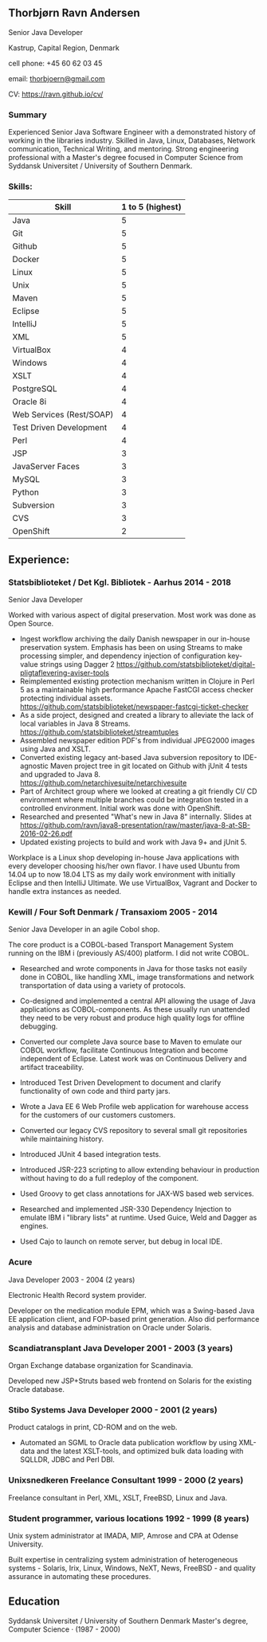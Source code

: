 
## Thorbjørn Ravn Andersen

Senior Java Developer

Kastrup, Capital Region, Denmark

cell phone: +45 60 62 03 45

email: <thorbjoern@gmail.com>

CV: <https://ravn.github.io/cv/>


### Summary

Experienced Senior Java Software Engineer with a demonstrated history of working in the libraries industry. Skilled in Java, Linux, Databases, Network communication, Technical Writing, and mentoring. Strong engineering professional with a Master's degree focused in Computer Science from Syddansk Universitet / University of Southern Denmark.

### Skills:

Skill | 1 to 5 (highest)
--- | ---
Java    |  5
Git | 5
Github | 5
Docker  | 5
Linux   | 5
Unix     | 5
Maven | 5
Eclipse | 5
IntelliJ  | 5
XML | 5
VirtualBox | 4
Windows | 4
XSLT    | 4
PostgreSQL     | 4
Oracle 8i     | 4
Web Services (Rest/SOAP)    | 4
Test Driven Development     | 4
Perl | 4
JSP | 3
JavaServer Faces | 3
MySQL     | 3
Python | 3
Subversion | 3
CVS | 3
OpenShift | 2


## Experience:


### Statsbiblioteket / Det Kgl. Bibliotek - Aarhus 2014 - 2018 

Senior Java Developer

Worked with various aspect of digital preservation.  Most work was done as Open Source.

* Ingest workflow archiving the daily Danish newspaper in our in-house preservation system. Emphasis has been on using Streams to make processing simpler, and dependency injection of configuration key-value strings using Dagger 2 https://github.com/statsbiblioteket/digital-pligtaflevering-aviser-tools
* Reimplemented existing protection mechanism written in Clojure in Perl 5 as a maintainable high performance Apache FastCGI access checker protecting individual assets. https://github.com/statsbiblioteket/newspaper-fastcgi-ticket-checker
* As a side project, designed and created a library to alleviate the lack of local variables in Java 8 Streams. https://github.com/statsbiblioteket/streamtuples
* Assembled newspaper edition PDF's from individual JPEG2000 images using Java and XSLT.
* Converted existing legacy ant-based Java subversion repository to IDE-agnostic Maven project tree in git located on Github with jUnit 4 tests and upgraded to Java 8. https://github.com/netarchivesuite/netarchivesuite
* Part of Architect group where we looked at creating a git friendly CI/ CD environment where multiple branches could be integration tested in a controlled environment. Initial work was done with OpenShift.
* Researched and presented "What's new in Java 8" internally. Slides at https://github.com/ravn/java8-presentation/raw/master/java-8-at-SB-2016-02-26.pdf
* Updated existing projects to build and work with Java 9+ and jUnit 5.

Workplace is a Linux shop developing in-house
Java applications with every developer 
choosing his/her own flavor. 
I have used Ubuntu from 14.04 up to now 18.04 LTS as my daily work environment with initially Eclipse and then IntelliJ Ultimate. We use VirtualBox, Vagrant and Docker to handle extra instances as needed.


### Kewill / Four Soft Denmark / Transaxiom 2005 - 2014 

Senior Java Developer in an agile Cobol shop. 

The core product is a COBOL-based Transport Management System running on the IBM i (previously AS/400) platform.  I did not write COBOL.

* Researched and wrote
components in Java for those tasks not easily done in COBOL, like
handling XML, image transformations and network transportation of data using a variety of protocols.

* Co-designed and implemented a central API allowing the usage of Java applications as COBOL-components. As these usually run unattended they need to be very robust and produce high quality logs for offline debugging.

* Converted our complete Java source base to Maven to emulate our COBOL workflow, facilitate Continuous Integration and become independent of Eclipse. Latest work was on Continuous Delivery and artifact
traceability.

* Introduced Test Driven Development to document and clarify
 functionality of own code and third party jars.

* Wrote a Java EE 6 Web Profile web application for warehouse access for the customers of our customers customers.

* Converted our legacy CVS repository to several small git repositories while maintaining history.

* Introduced JUnit 4 based integration tests.

* Introduced JSR-223 scripting to allow extending behaviour in production without having to do a full redeploy of the component.
* Used Groovy to get class annotations for JAX-WS based web services.
* Researched and implemented JSR-330 Dependency Injection to emulate IBM i "library lists" at runtime. Used Guice, Weld and Dagger as engines.
* Used Cajo to launch on remote server, but debug in local IDE.

### Acure
Java Developer 2003 - 2004 (2 years)

Electronic Health Record system provider.

Developer on the medication module EPM, which was a Swing-based Java EE application client, and FOP-based print generation. Also did performance analysis and database administration on Oracle under Solaris.

### Scandiatransplant Java Developer 2001 - 2003 (3 years)
Organ Exchange database organization for Scandinavia.

Developed new JSP+Struts based web frontend on Solaris for the existing Oracle database.

### Stibo Systems Java Developer 2000 - 2001 (2 years)

Product catalogs in print, CD-ROM and on the web.

* Automated an SGML to Oracle data publication workflow by using XML-data and the latest XSLT-tools, and optimized bulk data loading with SQLLDR, JDBC and Perl DBI.

### Unixsnedkeren Freelance Consultant 1999 - 2000 (2 years)
Freelance consultant in Perl, XML, XSLT, FreeBSD, Linux and Java.

### Student programmer, various locations 1992 - 1999 (8 years)

Unix system administrator at IMADA, MIP, Amrose and CPA at Odense University.

Built expertise in centralizing system administration of heterogeneous systems - Solaris, Irix, Linux, Windows, NeXT, News, FreeBSD - and quality assurance in automating these procedures.

## Education

Syddansk Universitet / University of Southern Denmark Master's degree, Computer Science · (1987 - 2000)